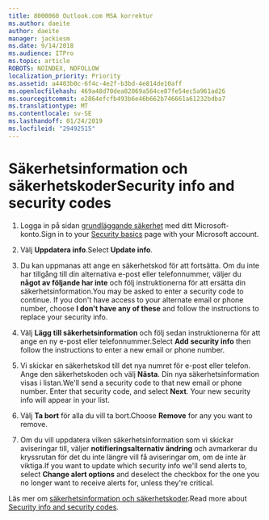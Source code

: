 ```yaml
---
title: 8000060 Outlook.com MSA korrektur
ms.author: daeite
author: daeite
manager: jackiesm
ms.date: 9/14/2018
ms.audience: ITPro
ms.topic: article
ROBOTS: NOINDEX, NOFOLLOW
localization_priority: Priority
ms.assetid: a4403b0c-6f4c-4e2f-b3bd-4e814de10aff
ms.openlocfilehash: 469a48d70dea82069a564ce87fe54ec5a961ad26
ms.sourcegitcommit: e2864efcfb493b6e46b662b746661a61232bdba7
ms.translationtype: MT
ms.contentlocale: sv-SE
ms.lasthandoff: 01/24/2019
ms.locfileid: "29492515"
---
```

# <a name="security-info-and-security-codes"></a><span data-ttu-id="76cb0-102">Säkerhetsinformation och säkerhetskoder</span><span class="sxs-lookup"><span data-stu-id="76cb0-102">Security info and security codes</span></span>

1. <span data-ttu-id="76cb0-103">Logga in på sidan [grundläggande säkerhet](https://account.microsoft.com/security) med ditt Microsoft-konto.</span><span class="sxs-lookup"><span data-stu-id="76cb0-103">Sign in to your [Security basics](https://account.microsoft.com/security) page with your Microsoft account.</span></span> 
    
2. <span data-ttu-id="76cb0-104">Välj **Uppdatera info**.</span><span class="sxs-lookup"><span data-stu-id="76cb0-104">Select **Update info**.</span></span> 
    
3. <span data-ttu-id="76cb0-p101">Du kan uppmanas att ange en säkerhetskod för att fortsätta. Om du inte har tillgång till din alternativa e-post eller telefonnummer, väljer du **något av följande har inte** och följ instruktionerna för att ersätta din säkerhetsinformation.</span><span class="sxs-lookup"><span data-stu-id="76cb0-p101">You may be asked to enter a security code to continue. If you don't have access to your alternate email or phone number, choose **I don't have any of these** and follow the instructions to replace your security info.</span></span> 
    
4. <span data-ttu-id="76cb0-107">Välj **Lägg till säkerhetsinformation** och följ sedan instruktionerna för att ange en ny e-post eller telefonnummer.</span><span class="sxs-lookup"><span data-stu-id="76cb0-107">Select **Add security info** then follow the instructions to enter a new email or phone number.</span></span> 
    
5. <span data-ttu-id="76cb0-p102">Vi skickar en säkerhetskod till det nya numret för e-post eller telefon. Ange den säkerhetskoden och välj **Nästa**. Din nya säkerhetsinformation visas i listan.</span><span class="sxs-lookup"><span data-stu-id="76cb0-p102">We'll send a security code to that new email or phone number. Enter that security code, and select **Next**. Your new security info will appear in your list.</span></span> 
    
6. <span data-ttu-id="76cb0-111">Välj **Ta bort** för alla du vill ta bort.</span><span class="sxs-lookup"><span data-stu-id="76cb0-111">Choose **Remove** for any you want to remove.</span></span> 
    
7. <span data-ttu-id="76cb0-112">Om du vill uppdatera vilken säkerhetsinformation som vi skickar aviseringar till, väljer **notifieringsalternativ ändring** och avmarkerar du kryssrutan för det du inte längre vill få aviseringar om, om de inte är viktiga.</span><span class="sxs-lookup"><span data-stu-id="76cb0-112">If you want to update which security info we'll send alerts to, select **Change alert options** and deselect the checkbox for the one you no longer want to receive alerts for, unless they're critical.</span></span> 
    
<span data-ttu-id="76cb0-113">Läs mer om [säkerhetsinformation och säkerhetskoder](https://support.microsoft.com/help/12428/).</span><span class="sxs-lookup"><span data-stu-id="76cb0-113">Read more about [Security info and security codes](https://support.microsoft.com/help/12428/).</span></span>
  

